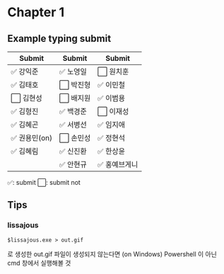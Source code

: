 # Chapter 1 

## Example typing submit

|Submit|Submit|Submit|
| ----- | ----- | ----- |
|✅ 강익준     |✅ 노영일 |⬜️ 원치훈     |
|✅ 김태호     |⬜️ 박진형 |✅ 이민철     |
|⬜️ 김현성     |⬜️ 배지원 |✅ 이범용     |
|✅ 김형진     |✅ 백경준 |⬜️ 이재성     |
|✅ 김혜곤     |✅ 서병선 |✅ 임지애     |
|✅ 권용민(on) |⬜️ 손민성 |✅ 정현석     |
|✅ 김혜림     |✅ 신진환 |✅ 한상윤     |
|             |✅ 안현규 |✅ 홍예브게니  |


✅: submit
⬜️: submit not

## Tips


### lissajous
```
$lissajous.exe > out.gif 
```

로 생성한 out.gif 파일이 생성되지 않는다면 (on Windows)
Powershell 이 아닌 cmd 창에서 실행해볼 것
